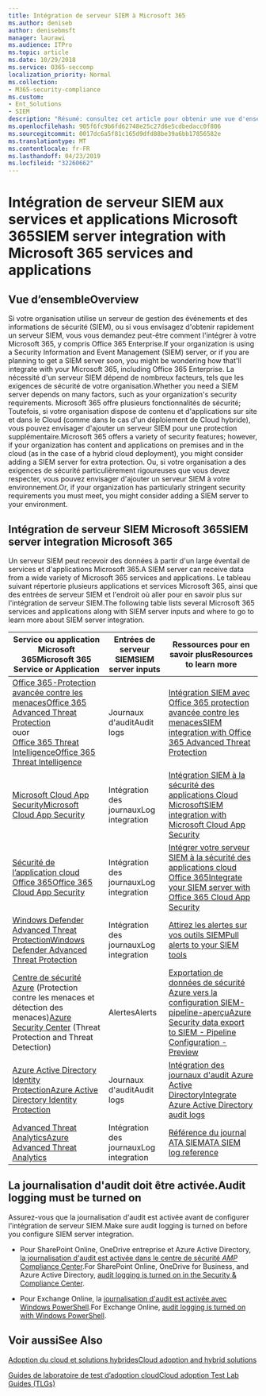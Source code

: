 ```yaml
---
title: Intégration de serveur SIEM à Microsoft 365
ms.author: deniseb
author: denisebmsft
manager: laurawi
ms.audience: ITPro
ms.topic: article
ms.date: 10/29/2018
ms.service: O365-seccomp
localization_priority: Normal
ms.collection:
- M365-security-compliance
ms.custom:
- Ent_Solutions
- SIEM
description: "Résumé: consultez cet article pour obtenir une vue d'ensemble de l'intégration de serveur SIEM à Microsoft 365."
ms.openlocfilehash: 905f6fc9b6fd62748e25c27d6e5cdbedacc0f806
ms.sourcegitcommit: 0017dc6a5f81c165d9dfd88be39a6bb17856582e
ms.translationtype: MT
ms.contentlocale: fr-FR
ms.lasthandoff: 04/23/2019
ms.locfileid: "32260662"
---
```

# <a name="siem-server-integration-with-microsoft-365-services-and-applications"></a><span data-ttu-id="bc517-103">Intégration de serveur SIEM aux services et applications Microsoft 365</span><span class="sxs-lookup"><span data-stu-id="bc517-103">SIEM server integration with Microsoft 365 services and applications</span></span>

## <a name="overview"></a><span data-ttu-id="bc517-104">Vue d’ensemble</span><span class="sxs-lookup"><span data-stu-id="bc517-104">Overview</span></span>

<span data-ttu-id="bc517-105">Si votre organisation utilise un serveur de gestion des événements et des informations de sécurité (SIEM), ou si vous envisagez d'obtenir rapidement un serveur SIEM, vous vous demandez peut-être comment l'intégrer à votre Microsoft 365, y compris Office 365 Enterprise.</span><span class="sxs-lookup"><span data-stu-id="bc517-105">If your organization is using a Security Information and Event Management (SIEM) server, or if you are planning to get a SIEM server soon, you might be wondering how that'll integrate with your Microsoft 365, including Office 365 Enterprise.</span></span> <span data-ttu-id="bc517-106">La nécessité d'un serveur SIEM dépend de nombreux facteurs, tels que les exigences de sécurité de votre organisation.</span><span class="sxs-lookup"><span data-stu-id="bc517-106">Whether you need a SIEM server depends on many factors, such as your organization's security requirements.</span></span> <span data-ttu-id="bc517-107">Microsoft 365 offre plusieurs fonctionnalités de sécurité; Toutefois, si votre organisation dispose de contenu et d'applications sur site et dans le Cloud (comme dans le cas d'un déploiement de Cloud hybride), vous pouvez envisager d'ajouter un serveur SIEM pour une protection supplémentaire.</span><span class="sxs-lookup"><span data-stu-id="bc517-107">Microsoft 365 offers a variety of security features; however, if your organization has content and applications on premises and in the cloud (as in the case of a hybrid cloud deployment), you might consider adding a SIEM server for extra protection.</span></span> <span data-ttu-id="bc517-108">Ou, si votre organisation a des exigences de sécurité particulièrement rigoureuses que vous devez respecter, vous pouvez envisager d'ajouter un serveur SIEM à votre environnement.</span><span class="sxs-lookup"><span data-stu-id="bc517-108">Or, if your organization has particularly stringent security requirements you must meet, you might consider adding a SIEM server to your environment.</span></span>

## <a name="siem-server-integration-microsoft-365"></a><span data-ttu-id="bc517-109">Intégration de serveur SIEM Microsoft 365</span><span class="sxs-lookup"><span data-stu-id="bc517-109">SIEM server integration Microsoft 365</span></span>

<span data-ttu-id="bc517-110">Un serveur SIEM peut recevoir des données à partir d'un large éventail de services et d'applications Microsoft 365.</span><span class="sxs-lookup"><span data-stu-id="bc517-110">A SIEM server can receive data from a wide variety of Microsoft 365 services and applications.</span></span> <span data-ttu-id="bc517-111">Le tableau suivant répertorie plusieurs applications et services Microsoft 365, ainsi que des entrées de serveur SIEM et l'endroit où aller pour en savoir plus sur l'intégration de serveur SIEM.</span><span class="sxs-lookup"><span data-stu-id="bc517-111">The following table lists several Microsoft 365 services and applications along with SIEM server inputs and where to go to learn more about SIEM server integration.</span></span> 

| <span data-ttu-id="bc517-112">Service ou application Microsoft 365</span><span class="sxs-lookup"><span data-stu-id="bc517-112">Microsoft 365 Service or Application</span></span> | <span data-ttu-id="bc517-113">Entrées de serveur SIEM</span><span class="sxs-lookup"><span data-stu-id="bc517-113">SIEM server inputs</span></span> | <span data-ttu-id="bc517-114">Ressources pour en savoir plus</span><span class="sxs-lookup"><span data-stu-id="bc517-114">Resources to learn more</span></span> |
| --- | --- | --- |
| [<span data-ttu-id="bc517-115">Office 365-Protection avancée contre les menaces</span><span class="sxs-lookup"><span data-stu-id="bc517-115">Office 365 Advanced Threat Protection</span></span>](office-365-atp.md) <br/>   <span data-ttu-id="bc517-116">ou</span><span class="sxs-lookup"><span data-stu-id="bc517-116">or</span></span>   <br/>[<span data-ttu-id="bc517-117">Office 365 Threat Intelligence</span><span class="sxs-lookup"><span data-stu-id="bc517-117">Office 365 Threat Intelligence</span></span>](office-365-ti.md) | <span data-ttu-id="bc517-118">Journaux d'audit</span><span class="sxs-lookup"><span data-stu-id="bc517-118">Audit logs</span></span> | [<span data-ttu-id="bc517-119">Intégration SIEM avec Office 365 protection avancée contre les menaces</span><span class="sxs-lookup"><span data-stu-id="bc517-119">SIEM integration with Office 365 Advanced Threat Protection</span></span>](siem-integration-with-office-365-ti.md) |
| [<span data-ttu-id="bc517-120">Microsoft Cloud App Security</span><span class="sxs-lookup"><span data-stu-id="bc517-120">Microsoft Cloud App Security</span></span>](https://docs.microsoft.com/cloud-app-security/what-is-cloud-app-security) | <span data-ttu-id="bc517-121">Intégration des journaux</span><span class="sxs-lookup"><span data-stu-id="bc517-121">Log integration</span></span> | [<span data-ttu-id="bc517-122">Intégration SIEM à la sécurité des applications Cloud Microsoft</span><span class="sxs-lookup"><span data-stu-id="bc517-122">SIEM integration with Microsoft Cloud App Security</span></span>](https://docs.microsoft.com/cloud-app-security/siem) |
| [<span data-ttu-id="bc517-123">Sécurité de l’application cloud Office 365</span><span class="sxs-lookup"><span data-stu-id="bc517-123">Office 365 Cloud App Security</span></span>](office-365-cas-overview.md) | <span data-ttu-id="bc517-124">Intégration des journaux</span><span class="sxs-lookup"><span data-stu-id="bc517-124">Log integration</span></span> | [<span data-ttu-id="bc517-125">Intégrer votre serveur SIEM à la sécurité des applications cloud Office 365</span><span class="sxs-lookup"><span data-stu-id="bc517-125">Integrate your SIEM server with Office 365 Cloud App Security</span></span>](integrate-your-siem-server-with-office-365-cas.md) |
| [<span data-ttu-id="bc517-126">Windows Defender Advanced Threat Protection</span><span class="sxs-lookup"><span data-stu-id="bc517-126">Windows Defender Advanced Threat Protection</span></span>](https://docs.microsoft.com/windows/security/threat-protection/) | <span data-ttu-id="bc517-127">Intégration des journaux</span><span class="sxs-lookup"><span data-stu-id="bc517-127">Log integration</span></span> | [<span data-ttu-id="bc517-128">Attirez les alertes sur vos outils SIEM</span><span class="sxs-lookup"><span data-stu-id="bc517-128">Pull alerts to your SIEM tools</span></span>](https://docs.microsoft.com/windows/security/threat-protection/windows-defender-atp/configure-siem-windows-defender-advanced-threat-protection) |
| <span data-ttu-id="bc517-129">[Centre de sécurité Azure](https://docs.microsoft.com/azure/security-center/security-center-intro) (Protection contre les menaces et détection des menaces)</span><span class="sxs-lookup"><span data-stu-id="bc517-129">[Azure Security Center](https://docs.microsoft.com/azure/security-center/security-center-intro) (Threat Protection and Threat Detection)</span></span> | <span data-ttu-id="bc517-130">Alertes</span><span class="sxs-lookup"><span data-stu-id="bc517-130">Alerts</span></span> | [<span data-ttu-id="bc517-131">Exportation de données de sécurité Azure vers la configuration SIEM-pipeline-aperçu</span><span class="sxs-lookup"><span data-stu-id="bc517-131">Azure Security data export to SIEM - Pipeline Configuration - Preview</span></span>](https://docs.microsoft.com/azure/security-center/security-center-export-data-to-siem) |
| [<span data-ttu-id="bc517-132">Azure Active Directory Identity Protection</span><span class="sxs-lookup"><span data-stu-id="bc517-132">Azure Active Directory Identity Protection</span></span>](https://docs.microsoft.com/azure/active-directory/identity-protection/overview) | <span data-ttu-id="bc517-133">Journaux d'audit</span><span class="sxs-lookup"><span data-stu-id="bc517-133">Audit logs</span></span> | [<span data-ttu-id="bc517-134">Intégration des journaux d'audit Azure Active Directory</span><span class="sxs-lookup"><span data-stu-id="bc517-134">Integrate Azure Active Directory audit logs</span></span>](https://docs.microsoft.com/azure/security/security-azure-log-integration-ad) |
| [<span data-ttu-id="bc517-135">Advanced Threat Analytics</span><span class="sxs-lookup"><span data-stu-id="bc517-135">Azure Advanced Threat Analytics</span></span>](https://docs.microsoft.com/azure/security/azure-threat-detection) | <span data-ttu-id="bc517-136">Intégration des journaux</span><span class="sxs-lookup"><span data-stu-id="bc517-136">Log integration</span></span> | [<span data-ttu-id="bc517-137">Référence du journal ATA SIEM</span><span class="sxs-lookup"><span data-stu-id="bc517-137">ATA SIEM log reference</span></span>](https://docs.microsoft.com/advanced-threat-analytics/cef-format-sa) |

## <a name="audit-logging-must-be-turned-on"></a><span data-ttu-id="bc517-138">La journalisation d'audit doit être activée.</span><span class="sxs-lookup"><span data-stu-id="bc517-138">Audit logging must be turned on</span></span>

<span data-ttu-id="bc517-139">Assurez-vous que la journalisation d'audit est activée avant de configurer l'intégration de serveur SIEM.</span><span class="sxs-lookup"><span data-stu-id="bc517-139">Make sure audit logging is turned on before you configure SIEM server integration.</span></span> 

- <span data-ttu-id="bc517-140">Pour SharePoint Online, OneDrive entreprise et Azure Active Directory, [la journalisation d'audit est activée dans le centre de sécurité _AMP_ Compliance Center](https://docs.microsoft.com/office365/securitycompliance/turn-audit-log-search-on-or-off).</span><span class="sxs-lookup"><span data-stu-id="bc517-140">For SharePoint Online, OneDrive for Business, and Azure Active Directory, [audit logging is turned on in the Security & Compliance Center](https://docs.microsoft.com/office365/securitycompliance/turn-audit-log-search-on-or-off).</span></span>

- <span data-ttu-id="bc517-141">Pour Exchange Online, la [journalisation d'audit est activée avec Windows PowerShell](https://docs.microsoft.com/office365/securitycompliance/enable-mailbox-auditing).</span><span class="sxs-lookup"><span data-stu-id="bc517-141">For Exchange Online, [audit logging is turned on with Windows PowerShell](https://docs.microsoft.com/office365/securitycompliance/enable-mailbox-auditing).</span></span>
 
## <a name="see-also"></a><span data-ttu-id="bc517-142">Voir aussi</span><span class="sxs-lookup"><span data-stu-id="bc517-142">See Also</span></span>

[<span data-ttu-id="bc517-143">Adoption du cloud et solutions hybrides</span><span class="sxs-lookup"><span data-stu-id="bc517-143">Cloud adoption and hybrid solutions</span></span>](https://docs.microsoft.com/office365/enterprise/cloud-adoption-and-hybrid-solutions)
  
[<span data-ttu-id="bc517-144">Guides de laboratoire de test d’adoption cloud</span><span class="sxs-lookup"><span data-stu-id="bc517-144">Cloud adoption Test Lab Guides (TLGs)</span></span>](https://docs.microsoft.com/office365/enterprise/cloud-adoption-test-lab-guides-tlgs)


